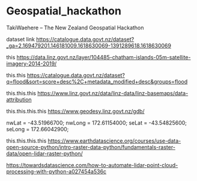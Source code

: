 # Geospatial_hackathon
TakiWaehere – The New Zealand Geospatial Hackathon

dataset link
https://catalogue.data.govt.nz/dataset?_ga=2.169479201.146181009.1618630069-1391289618.1618630069

this
https://data.linz.govt.nz/layer/104485-chatham-islands-05m-satellite-imagery-2014-2019/

this.this
https://catalogue.data.govt.nz/dataset?q=flood&sort=score+desc%2C+metadata_modified+desc&groups=flood

this.this.this
https://www.linz.govt.nz/data/linz-data/linz-basemaps/data-attribution

this.this.this.this
https://www.geodesy.linz.govt.nz/gdb/

nwLat = -43.51966700;
nwLong = 172.61154000;
seLat = -43.54825600;
seLong = 172.66042900;


this.this.this.this
https://www.earthdatascience.org/courses/use-data-open-source-python/intro-raster-data-python/fundamentals-raster-data/open-lidar-raster-python/

https://towardsdatascience.com/how-to-automate-lidar-point-cloud-processing-with-python-a027454a536c
